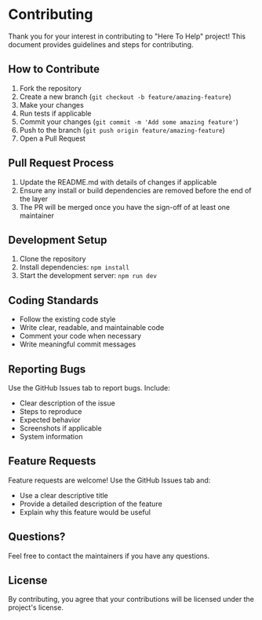 # Contributing

Thank you for your interest in contributing to "Here To Help" project! This document provides guidelines and steps for contributing.

## How to Contribute

1. Fork the repository
2. Create a new branch (`git checkout -b feature/amazing-feature`)
3. Make your changes
4. Run tests if applicable
5. Commit your changes (`git commit -m 'Add some amazing feature'`)
6. Push to the branch (`git push origin feature/amazing-feature`)
7. Open a Pull Request

## Pull Request Process

1. Update the README.md with details of changes if applicable
2. Ensure any install or build dependencies are removed before the end of the layer
3. The PR will be merged once you have the sign-off of at least one maintainer

## Development Setup

1. Clone the repository
2. Install dependencies: `npm install`
3. Start the development server: `npm run dev`

## Coding Standards

- Follow the existing code style
- Write clear, readable, and maintainable code
- Comment your code when necessary
- Write meaningful commit messages

## Reporting Bugs

Use the GitHub Issues tab to report bugs. Include:

- Clear description of the issue
- Steps to reproduce
- Expected behavior
- Screenshots if applicable
- System information

## Feature Requests

Feature requests are welcome! Use the GitHub Issues tab and:

- Use a clear descriptive title
- Provide a detailed description of the feature
- Explain why this feature would be useful

## Questions?

Feel free to contact the maintainers if you have any questions.

## License

By contributing, you agree that your contributions will be licensed under the project's license.
